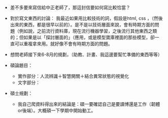 - 差不多要來寫信給中正老師了，那這封信要如何寫比較恰當？

- 對於寫文東西的討論：
我最近如果用比較技術的詞，假設是html, css ，（然後出來的東西，都是很早以前的）。是不是以技術層面來說，會有時期方面的問題（例如說，之前流行資料庫，現在流行機器學習，之後流行其他東西之類的；但如果是以「探討層面的」（應用，或是模型寶庫裡面的那些模型，卻一直可以重複拿來用。就好像不會有時期方面的問題。


- 想問老師接下來6-8月的規劃，（助教、計畫、我這邊要幫忙準備的東西等等）

- 碩論題目：
	- 實作部分：人流辨識＋智慧開關＋結合異常狀態的視覺化
	- 文字部分：
- 碩士規劃：
	- 我自己爬資料得出來的結論是：碩一要確認自己是要讀博還是工作（韌體or後端）。大概碩一下學期中開始動工。